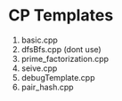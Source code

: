 # CP Templates

1. basic.cpp
2. dfsBfs.cpp (dont use)
3. prime_factorization.cpp
4. seive.cpp
5. debugTemplate.cpp
6. pair_hash.cpp


